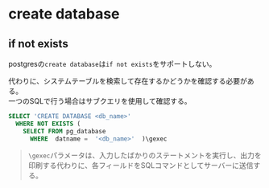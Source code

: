 # create database

## if not exists

postgresの`create database`は`if not exists`をサポートしない。

代わりに、システムテーブルを検索して存在するかどうかを確認する必要がある。  
一つのSQLで行う場合はサブクエリを使用して確認する。

```sql
SELECT 'CREATE DATABASE <db_name>'
  WHERE NOT EXISTS (
    SELECT FROM pg_database
      WHERE  datname =  '<db_name>'  )\gexec
```

> `\gexec`パラメータは、入力したばかりのステートメントを実行し、出力を印刷する代わりに、各フィールドをSQLコマンドとしてサーバーに送信する。
